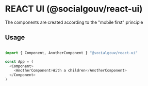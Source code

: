 # REACT UI (@socialgouv/react-ui)

The components are created according to the "mobile first" principle

## Usage

```js

import { Component, AnotherComponent } "@socialgouv/react-ui"

const App = (
  <Component>
    <AnotherComponent>With a children</AnotherComponent>
  </Component>
)
```
